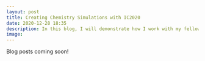 ```yaml
---
layout: post
title: Creating Chemistry Simulations with IC2020
date: 2020-12-28 18:35
description: In this blog, I will demonstrate how I work with my fellow classmates to develop chemistry simulations using C# and the Unity game engine.
image: 
---
```


Blog posts coming soon!
